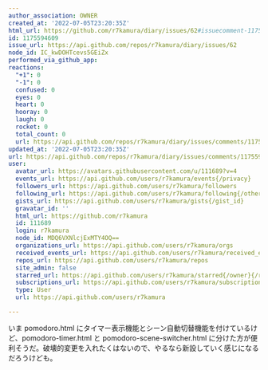 ```yaml
---
author_association: OWNER
created_at: '2022-07-05T23:20:35Z'
html_url: https://github.com/r7kamura/diary/issues/62#issuecomment-1175594609
id: 1175594609
issue_url: https://api.github.com/repos/r7kamura/diary/issues/62
node_id: IC_kwDOHTcevs5GEiZx
performed_via_github_app: 
reactions:
  "+1": 0
  "-1": 0
  confused: 0
  eyes: 0
  heart: 0
  hooray: 0
  laugh: 0
  rocket: 0
  total_count: 0
  url: https://api.github.com/repos/r7kamura/diary/issues/comments/1175594609/reactions
updated_at: '2022-07-05T23:20:35Z'
url: https://api.github.com/repos/r7kamura/diary/issues/comments/1175594609
user:
  avatar_url: https://avatars.githubusercontent.com/u/111689?v=4
  events_url: https://api.github.com/users/r7kamura/events{/privacy}
  followers_url: https://api.github.com/users/r7kamura/followers
  following_url: https://api.github.com/users/r7kamura/following{/other_user}
  gists_url: https://api.github.com/users/r7kamura/gists{/gist_id}
  gravatar_id: ''
  html_url: https://github.com/r7kamura
  id: 111689
  login: r7kamura
  node_id: MDQ6VXNlcjExMTY4OQ==
  organizations_url: https://api.github.com/users/r7kamura/orgs
  received_events_url: https://api.github.com/users/r7kamura/received_events
  repos_url: https://api.github.com/users/r7kamura/repos
  site_admin: false
  starred_url: https://api.github.com/users/r7kamura/starred{/owner}{/repo}
  subscriptions_url: https://api.github.com/users/r7kamura/subscriptions
  type: User
  url: https://api.github.com/users/r7kamura

---
```

いま pomodoro.html にタイマー表示機能とシーン自動切替機能を付けているけど、pomodoro-timer.html と pomodoro-scene-switcher.html に分けた方が便利そうだ。破壊的変更を入れたくはないので、やるなら新設していく感じになるだろうけども。